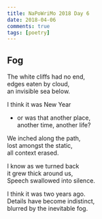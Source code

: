```yaml
---  
title: NaPoWriMo 2018 Day 6  
date: 2018-04-06
comments: true  
tags: [poetry]
---  
```


## Fog  

The white cliffs had no end,  
edges eaten by cloud,  
an invisible sea below.  

I think it was New Year  
- or was that another place,  
another time, another life?  

We inched along the path,  
lost amongst the static,  
all context erased.  

I know as we turned back  
it grew thick around us,  
Speech swallowed into silence.  

I think it was two years ago.  
Details have become indistinct,  
blurred by the inevitable fog.  

